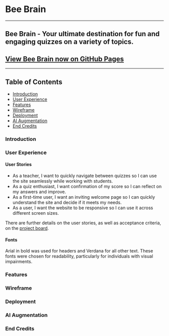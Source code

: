 # Bee Brain

---

## Bee Brain - Your ultimate destination for fun and engaging quizzes on a variety of topics.

## [View Bee Brain now on GitHub Pages](https://nanamontford.github.io/bee-brain/)

---

## Table of Contents

- [Introduction](#introduction)
- [User Experience](#user-experience)
- [Features](#features)
- [Wireframe](#wireframe)
- [Deployment](#deployment)
- [AI Augmentation](#ai-augmentation)
- [End Credits](#end-credits)

### Introduction 

### User Experience
<!-- include section on lighthouse performance & W3C validation code -->

#### User Stories 
- As a teacher, I want to quickly navigate between quizzes so I can use the site seamlessly while working with students.
- As a quiz enthusiast, I want confirmation of my score so I can reflect on my answers and improve.
- As a first-time user, I want an inviting welcome page so I can quickly understand the site and decide if it meets my needs.
- As a user, I want the website to be responsive so I can use it across different screen sizes.

There are further details on the user stories, as well as acceptance criteria, on the [project board](https://github.com/users/nanamontford/projects/4).

#### Fonts 
Arial in bold was used for headers and Verdana for all other text. These fonts were chosen for readability, particularly for individuals with visual impairments. 

### Features
<!-- talk functionality & user benefits: reponsive welcoming homepage, easy to navigate, responsive nav bar, engaging and fun quizes -->

### Wireframe
<!-- either link or screenshot  -->

### Deployment
<!-- include another link to github page with steps on how the page is deployed -->

### AI Augmentation
<!-- talk about how it was used to assist in debugging errors, logo generation/creation, give suggested corrections with explinations, optimise code for performance & UX/UI, help the learning & development process + workflow. -->

### End Credits
<!-- credits to Sameera, Nana & Liam. -->
